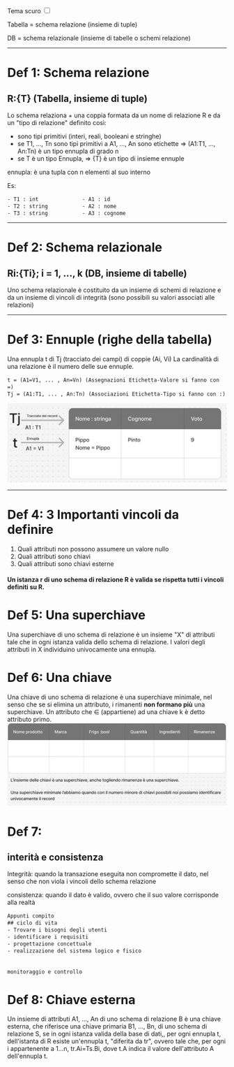 <link rel="stylesheet" href="../style.css">

<label for="tema">Tema scuro</label>
<input type="checkbox" id="tema-scuro"></input>

Tabella = schema relazione (insieme di tuple)

DB = schema relazionale (insieme di tabelle o schemi relazione)

---

# Def 1: Schema relazione

## R:{T} (Tabella, insieme di tuple)

Lo schema relaziona + una coppia formata da un nome di relazione R e da un "tipo di relazione" definito così:

-   sono tipi primitivi (interi, reali, booleani e stringhe)
-   se T1, ..., Tn sono tipi primitivi a A1, ..., An sono etichette => (A1:T1, ..., An:Tn) è un tipo ennupla di grado n
-   se T è un tipo Ennupla, => {T} è un tipo di insieme ennuple

ennupla: è una tupla con n elementi al suo interno

Es:

```
- T1 : int              - A1 : id
- T2 : string           - A2 : nome
- T3 : string           - A3 : cognome

```

---

# Def 2: Schema relazionale

## Ri:{Ti}; i = 1, ..., k (DB, insieme di tabelle)

Uno schema relazionale è costituito da un insieme di schemi di relazione e da un insieme di vincoli di integrità (sono possibili su valori associati alle relazioni)

---

# Def 3: Ennuple (righe della tabella)

Una ennupla t di Tj (tracciato dei campi) di coppie (Ai, Vi)
La cardinalità di una relazione è il numero delle sue ennuple.

```
t = (A1=V1, ... , An=Vn) (Assegnazioni Etichetta-Valore si fanno con =)
Tj = (A1:T1, ... , An:Tn) (Associazioni Etichetta-Tipo si fanno con :)
```

![Ennuple](./immagini/Definizioni_ennuple.png)

---

# Def 4: 3 Importanti vincoli da definire

1. Quali attributi non possono assumere un valore nullo
2. Quali attributi sono chiavi
3. Quali attributi sono chiavi esterne

#### Un istanza r di uno schema di relazione R è valida se rispetta tutti i vincoli definiti su R.

# Def 5: Una superchiave

Una superchiave di uno schema di relazione è un insieme "X" di attributi tale che in ogni istanza valida dello schema di relazione.
I valori degli attributi in X individuino univocamente una ennupla.

# Def 6: Una chiave

Una chiave di uno schema di relazione è una superchiave minimale, nel senso che se si elimina un attributo, i rimanenti **non formano più** una superchiave.
Un attributo che ∈ (appartiene) ad una chiave k è detto attributo primo.
![superchiave](./immagini/Superchiave.png)

# Def 7:

## interità e consistenza

Integrità: quando la transazione eseguita non compromette il dato, nel senso che non viola i vincoli dello schema relazione

consistenza: quando il dato è valido, ovvero che il suo valore corrisponde alla realtà

```
Appunti compito
## ciclo di vita
- Trovare i bisogni degli utenti
- identificare i requisiti
- progettazione concettuale
- realizzazione del sistema logico e fisico


monitoraggio e controllo
```

# Def 8: Chiave esterna

Un insieme di attributi A1, ..., An di uno schema di relazione B è una chiave esterna, che riferisce una chiave primaria B1, ..., Bn, di uno schema di relazione S, se in ogni istanza valida della base di dati,, per ogni ennupla t, dell'istanta di R esiste un'ennupla t, "diferita da tr", ovvero tale che, per ogni i appartenente a 1...n, tr.Ai=Ts.Bi, dove t.A indica il valore dell'attributo A dell'ennupla t.
